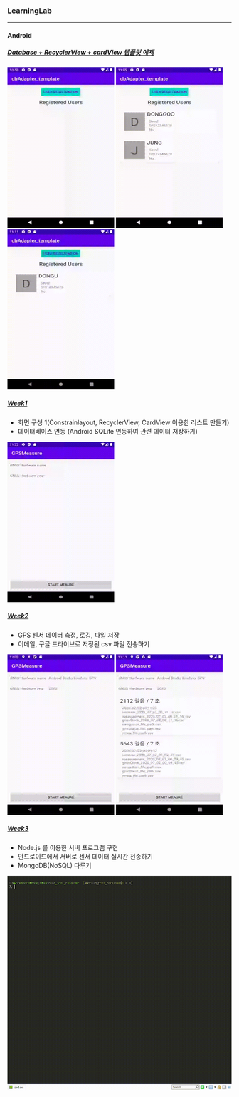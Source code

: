 ### LearningLab
---

#### Android

##### [Database + RecyclerView + cardView 템플릿 예제](https://github.com/dgjung0220/LearningLab/tree/master/dbAdapter_template)

<p float="left">
  <img src="/upload/device-2020-07-01-225911.gif" alt="device-2020-07-01-225911" width="240" height="360" />
  <img src="/upload/2.gif" alt="device-2020-07-01-225911" width="240" height="360" />
  <img src="/upload/3.gif" alt="device-2020-07-01-225911" width="240" height="360" />
 </p>

##### [Week1](https://github.com/dgjung0220/LearningLab/tree/master/android/week1)

- 화면 구성 1(Constrainlayout, RecyclerView, CardView 이용한 리스트 만들기)
- 데이터베이스 연동 (Android SQLite 연동하여 관련 데이터 저장하기)
 <img src="/upload/week1.gif" alt="week1" width="240" height="360" />

##### [Week2](https://github.com/dgjung0220/LearningLab/tree/master/android/week2)

- GPS 센서 데이터 측정, 로깅, 파일 저장
- 이메일, 구글 드라이브로 저정된 csv 파일 전송하기

<p float="left">
  <img src="/upload/week2_1.gif" alt="week2_1" width="240" height="360" />
  <img src="/upload/week2_2.gif" alt="week2_2" width="240" height="360" />  
</P>

##### [Week3](https://github.com/dgjung0220/LearningLab/tree/master/android/week3)
- Node.js 를 이용한 서버 프로그램 구현
- 안드로이드에서 서버로 센서 데이터 실시간 전송하기
- MongoDB(NoSQL) 다루기
 <img src="/upload/server.gif" alt="server" width="640" height="480" />
 

